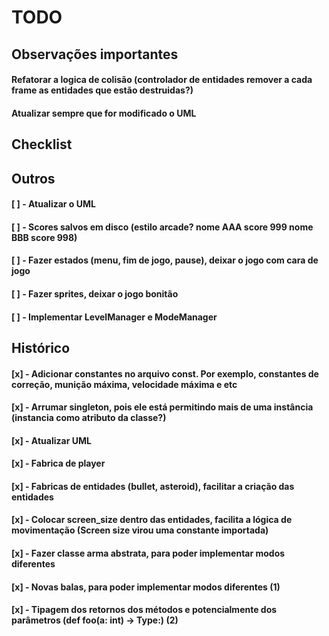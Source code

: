 # TODO

## Observações importantes

#### Refatorar a logica de colisão (controlador de entidades remover a cada frame as entidades que estão destruidas?)
#### Atualizar sempre que for modificado o UML

## Checklist

## Outros

#### [ ] - Atualizar o UML
#### [ ] - Scores salvos em disco (estilo arcade? nome AAA score 999 nome BBB score 998)
#### [ ] - Fazer estados (menu, fim de jogo, pause), deixar o jogo com cara de jogo
#### [ ] - Fazer sprites, deixar o jogo bonitão
#### [ ] - Implementar LevelManager e ModeManager


## Histórico

#### [x] - Adicionar constantes no arquivo const. Por exemplo, constantes de correção, munição máxima, velocidade máxima e etc
#### [x] - Arrumar singleton, pois ele está permitindo mais de uma instância (instancia como atributo da classe?)
#### [x] - Atualizar UML
#### [x] - Fabrica de player
#### [x] - Fabricas de entidades (bullet, asteroid), facilitar a criação das entidades
#### [x] - Colocar screen_size dentro das entidades, facilita a lógica de movimentação (Screen size virou uma constante importada)
#### [x] - Fazer classe arma abstrata, para poder implementar modos diferentes
#### [x] - Novas balas, para poder implementar modos diferentes (1)
#### [x] - Tipagem dos retornos dos métodos e potencialmente dos parâmetros (def foo(a: int) -> Type:) (2)
